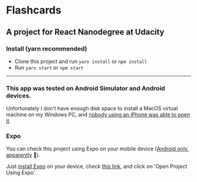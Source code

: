# Flashcards
## A project for React Nanodegree at Udacity

### Install  (yarn recommended)
- Clone this project and run `yarn install` or `npm install`
- Run `yarn start` or `npm start`

***

### This app was tested on Android Simulator and Android devices.
Unfortunately I don't have enough disk space to install a MacOS virtual machine on my Windows PC, and [nobody using an iPhone was able to open it]((https://github.com/expo/expo/issues/2724)).

### Expo
You can check this project using Expo on your mobile device ([Android only, apparently](https://github.com/expo/expo/issues/2724) 🤷).

Just [install Expo](https://play.google.com/store/apps/details?id=host.exp.exponent) on your device, check [this link](https://expo.io/@ericgruby/flashcards), and click on 'Open Project Using Expo'.
